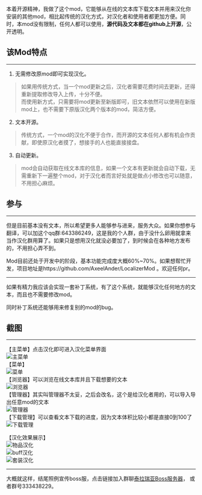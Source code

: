本着开源精神，我做了这个mod，它能够从在线的文本库下载文本并用来汉化你安装的其他mod，相比起传统的汉化方式，对汉化者和使用者都更加方便。同时，本mod没有限制，任何人都可以使用，**源代码及文本都在github上开源**，公开透明。

## 该Mod特点
---
1. 无需修改原mod即可实现汉化。  

>如果用传统方式，当一个mod更新之后，汉化者需要花费时间去更新，还得重新提取修改导入上传，十分不便。  
>而使用新方式，只需要将mod更新至新版即可，旧文本依然可以使用在新版mod上，也不需要下原版汉化两个版本的mod，简洁方便。  

2. 文本开源。  

>传统方式，一个mod的汉化不便于合作，而开源的文本任何人都有机会作贡献，即使原汉化者摸了，想接手的人也能直接接盘。  

3. 自动更新。  

>mod会自动获取在线文本库的信息，如果一个文本有更新就会自动下载，无需重新下一遍整个mod，对于汉化者而言好处就是做点小修改也可以随意，不用担心麻烦。
## 参与
---

但是目前基本没有文本，所以希望更多人能够参与进来，服务大众。如果你想参与翻译，可以加这个qq群:643386249，这是我的个人群，由于没什么卵用就拿来当作汉化群用算了。如果只是想用汉化就没必要加了，到时候会在各种地方发布的，不用担心弄不到。

Mod目前还处于开发中的阶段，基本功能完成度大概60%~70%。如果想帮忙开发，项目地址是https://github.com/AxeelAnder/LocalizerMod 。欢迎任何pr。

---

如果有精力我应该会实现一套补丁系统，有了这个系统，就能够汉化任何地方的文本，而且也不需要修改mod。

同时补丁系统还能够用来修复别的mod的bug。  

## 截图
---

【主菜单】点击汉化即可进入汉化菜单界面  
![主菜单](./imgs/主菜单.png)  
【菜单】  
![菜单](./imgs/菜单.png)  
【浏览器】可以浏览在线文本库并且下载想要的文本  
![浏览器](./imgs/浏览器.png)  
【管理器】其实叫管理器不太妥，之后会改名，这个是给汉化者用的，可以导入导出任意mod的文本  
![管理器](./imgs/汉化管理.png)  
【下载管理】可以查看文本下载的进度，因为文本体积比较小都是直接0到100了  
![下载管理](./imgs/下载管理.png)  

【汉化效果展示】  
![物品汉化](./imgs/物品汉化.png)  
![buff汉化](./imgs/buff汉化.png)  
![套装汉化](./imgs/套装汉化.jpg)  

---

大概就这样，结尾照例宣传boss服，点击链接加入群聊[泰拉瑞亚Boss服务器](https://jq.qq.com/?_wv=1027&k=5MDBxBB)， 或者群号333438229。
